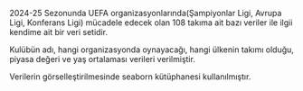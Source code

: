 2024-25 Sezonunda UEFA organizasyonlarında(Şampiyonlar Ligi, Avrupa Ligi, Konferans Ligi) mücadele edecek olan 108 takıma ait bazı veriler ile ilgii kendime ait bir veri setidir.

Kulübün adı, hangi organizasyonda oynayacağı, hangi ülkenin takımı olduğu, piyasa değeri ve yaş ortalaması verileri verilmiştir.

Verilerin görselleştirilmesinde seaborn kütüphanesi kullanılmıştır.

